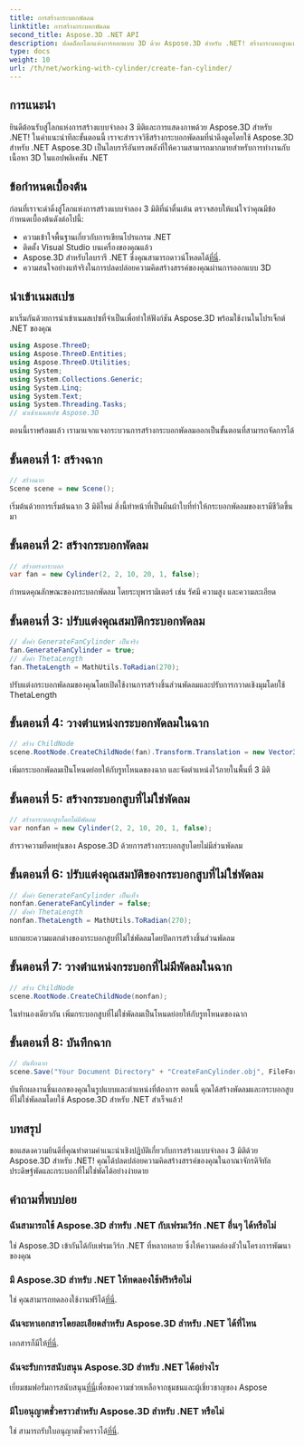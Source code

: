 ```yaml
---
title: การสร้างกระบอกพัดลม
linktitle: การสร้างกระบอกพัดลม
second_title: Aspose.3D .NET API
description: ปลดล็อกโลกแห่งการออกแบบ 3D ด้วย Aspose.3D สำหรับ .NET! สร้างกระบอกสูบแบบพัดลมและแบบไม่มีพัดลมที่สวยงามได้อย่างง่ายดาย ดาวน์โหลดรุ่นทดลองใช้ของคุณทันที
type: docs
weight: 10
url: /th/net/working-with-cylinder/create-fan-cylinder/
---
```

## การแนะนำ
ยินดีต้อนรับสู่โลกแห่งการสร้างแบบจำลอง 3 มิติและการแสดงภาพด้วย Aspose.3D สำหรับ .NET! ในคำแนะนำทีละขั้นตอนนี้ เราจะสำรวจวิธีสร้างกระบอกพัดลมที่น่าดึงดูดโดยใช้ Aspose.3D สำหรับ .NET Aspose.3D เป็นไลบรารีอันทรงพลังที่ให้ความสามารถมากมายสำหรับการทำงานกับเนื้อหา 3D ในแอปพลิเคชัน .NET
## ข้อกำหนดเบื้องต้น
ก่อนที่เราจะดำดิ่งสู่โลกแห่งการสร้างแบบจำลอง 3 มิติที่น่าตื่นเต้น ตรวจสอบให้แน่ใจว่าคุณมีข้อกำหนดเบื้องต้นดังต่อไปนี้:
- ความเข้าใจพื้นฐานเกี่ยวกับการเขียนโปรแกรม .NET
- ติดตั้ง Visual Studio บนเครื่องของคุณแล้ว
-  Aspose.3D สำหรับไลบรารี .NET ซึ่งคุณสามารถดาวน์โหลดได้[ที่นี่](https://releases.aspose.com/3d/net/).
- ความสนใจอย่างแท้จริงในการปลดปล่อยความคิดสร้างสรรค์ของคุณผ่านการออกแบบ 3D
## นำเข้าเนมสเปซ
มาเริ่มกันด้วยการนำเข้าเนมสเปซที่จำเป็นเพื่อทำให้ฟังก์ชัน Aspose.3D พร้อมใช้งานในโปรเจ็กต์ .NET ของคุณ
```csharp
using Aspose.ThreeD;
using Aspose.ThreeD.Entities;
using Aspose.ThreeD.Utilities;
using System;
using System.Collections.Generic;
using System.Linq;
using System.Text;
using System.Threading.Tasks;
// นำเข้าเนมสเปซ Aspose.3D
```
ตอนนี้เราพร้อมแล้ว เรามาแจกแจงกระบวนการสร้างกระบอกพัดลมออกเป็นขั้นตอนที่สามารถจัดการได้
## ขั้นตอนที่ 1: สร้างฉาก
```csharp
// สร้างฉาก
Scene scene = new Scene();
```
เริ่มต้นด้วยการเริ่มต้นฉาก 3 มิติใหม่ สิ่งนี้ทำหน้าที่เป็นผืนผ้าใบที่ทำให้กระบอกพัดลมของเรามีชีวิตขึ้นมา
## ขั้นตอนที่ 2: สร้างกระบอกพัดลม
```csharp
// สร้างทรงกระบอก
var fan = new Cylinder(2, 2, 10, 20, 1, false);
```
กำหนดคุณลักษณะของกระบอกพัดลม โดยระบุพารามิเตอร์ เช่น รัศมี ความสูง และความละเอียด
## ขั้นตอนที่ 3: ปรับแต่งคุณสมบัติกระบอกพัดลม
```csharp
// ตั้งค่า GenerateFanCylinder เป็นจริง
fan.GenerateFanCylinder = true;
// ตั้งค่า ThetaLength
fan.ThetaLength = MathUtils.ToRadian(270);
```
ปรับแต่งกระบอกพัดลมของคุณโดยเปิดใช้งานการสร้างชิ้นส่วนพัดลมและปรับการกวาดเชิงมุมโดยใช้ ThetaLength
## ขั้นตอนที่ 4: วางตำแหน่งกระบอกพัดลมในฉาก
```csharp
// สร้าง ChildNode
scene.RootNode.CreateChildNode(fan).Transform.Translation = new Vector3(10, 0, 0);
```
เพิ่มกระบอกพัดลมเป็นโหนดย่อยให้กับรูทโหนดของฉาก และจัดตำแหน่งไว้ภายในพื้นที่ 3 มิติ
## ขั้นตอนที่ 5: สร้างกระบอกสูบที่ไม่ใช่พัดลม
```csharp
// สร้างกระบอกสูบโดยไม่มีพัดลม
var nonfan = new Cylinder(2, 2, 10, 20, 1, false);
```
สำรวจความยืดหยุ่นของ Aspose.3D ด้วยการสร้างกระบอกสูบโดยไม่มีส่วนพัดลม
## ขั้นตอนที่ 6: ปรับแต่งคุณสมบัติของกระบอกสูบที่ไม่ใช่พัดลม
```csharp
// ตั้งค่า GenerateFanCylinder เป็นเท็จ
nonfan.GenerateFanCylinder = false;
// ตั้งค่า ThetaLength
nonfan.ThetaLength = MathUtils.ToRadian(270);
```
แยกแยะความแตกต่างของกระบอกสูบที่ไม่ใช่พัดลมโดยปิดการสร้างชิ้นส่วนพัดลม
## ขั้นตอนที่ 7: วางตำแหน่งกระบอกที่ไม่มีพัดลมในฉาก
```csharp
// สร้าง ChildNode
scene.RootNode.CreateChildNode(nonfan);
```
ในทำนองเดียวกัน เพิ่มกระบอกสูบที่ไม่ใช่พัดลมเป็นโหนดย่อยให้กับรูทโหนดของฉาก
## ขั้นตอนที่ 8: บันทึกฉาก
```csharp
// บันทึกฉาก
scene.Save("Your Document Directory" + "CreateFanCylinder.obj", FileFormat.WavefrontOBJ);
```
บันทึกผลงานชิ้นเอกของคุณในรูปแบบและตำแหน่งที่ต้องการ ตอนนี้ คุณได้สร้างพัดลมและกระบอกสูบที่ไม่ใช่พัดลมโดยใช้ Aspose.3D สำหรับ .NET สำเร็จแล้ว!
## บทสรุป
ขอแสดงความยินดีที่คุณทำตามคำแนะนำเชิงปฏิบัติเกี่ยวกับการสร้างแบบจำลอง 3 มิติด้วย Aspose.3D สำหรับ .NET! คุณได้ปลดปล่อยความคิดสร้างสรรค์ของคุณในอาณาจักรดิจิทัล ประดิษฐ์พัดและกระบอกที่ไม่ใช่พัดได้อย่างง่ายดาย
## คำถามที่พบบ่อย
### ฉันสามารถใช้ Aspose.3D สำหรับ .NET กับเฟรมเวิร์ก .NET อื่นๆ ได้หรือไม่
ใช่ Aspose.3D เข้ากันได้กับเฟรมเวิร์ก .NET ที่หลากหลาย ซึ่งให้ความคล่องตัวในโครงการพัฒนาของคุณ
### มี Aspose.3D สำหรับ .NET ให้ทดลองใช้ฟรีหรือไม่
 ใช่ คุณสามารถทดลองใช้งานฟรีได้[ที่นี่](https://releases.aspose.com/).
### ฉันจะหาเอกสารโดยละเอียดสำหรับ Aspose.3D สำหรับ .NET ได้ที่ไหน
 เอกสารก็มีให้[ที่นี่](https://reference.aspose.com/3d/net/).
### ฉันจะรับการสนับสนุน Aspose.3D สำหรับ .NET ได้อย่างไร
 เยี่ยมชมฟอรั่มการสนับสนุน[ที่นี่](https://forum.aspose.com/c/3d/18)เพื่อขอความช่วยเหลือจากชุมชนและผู้เชี่ยวชาญของ Aspose
### มีใบอนุญาตชั่วคราวสำหรับ Aspose.3D สำหรับ .NET หรือไม่
 ใช่ สามารถรับใบอนุญาตชั่วคราวได้[ที่นี่](https://purchase.aspose.com/temporary-license/).